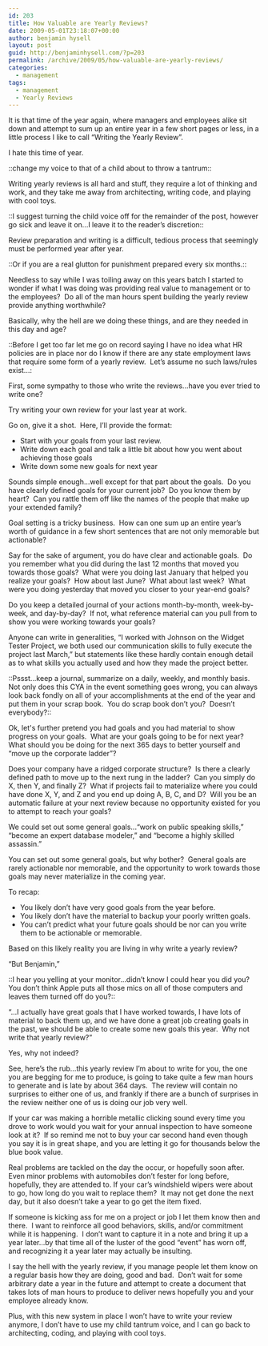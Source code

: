 ```yaml
---
id: 203
title: How Valuable are Yearly Reviews?
date: 2009-05-01T23:18:07+00:00
author: benjamin hysell
layout: post
guid: http://benjaminhysell.com/?p=203
permalink: /archive/2009/05/how-valuable-are-yearly-reviews/
categories:
  - management
tags:
  - management
  - Yearly Reviews
---
```

It is that time of the year again, where managers and employees alike sit down and attempt to sum up an entire year in a few short pages or less, in a little process I like to call “Writing the Yearly Review”.

I hate this time of year.

::change my voice to that of a child about to throw a tantrum::

Writing yearly reviews is all hard and stuff, they require a lot of thinking and work, and they take me away from architecting, writing code, and playing with cool toys.

::I suggest turning the child voice off for the remainder of the post, however go sick and leave it on...I leave it to the reader’s discretion::

Review preparation and writing is a difficult, tedious process that seemingly must be performed year after year.

::Or if you are a real glutton for punishment prepared every six months.::

Needless to say while I was toiling away on this years batch I started to wonder if what I was doing was providing real value to management or to the employees?  Do all of the man hours spent building the yearly review provide anything worthwhile?

Basically, why the hell are we doing these things, and are they needed in this day and age?

::Before I get too far let me go on record saying I have no idea what HR policies are in place nor do I know if there are any state employment laws that require some form of a yearly review.  Let’s assume no such laws/rules exist...:

First, some sympathy to those who write the reviews...have you ever tried to write one?

Try writing your own review for your last year at work.

Go on, give it a shot.  Here, I’ll provide the format:
<ul>
	<li>Start with your goals from your last review.</li>
	<li>Write down each goal and talk a little bit about how you went about achieving those goals</li>
	<li>Write down some new goals for next year</li>
</ul>
Sounds simple enough...well except for that part about the goals.  Do you have clearly defined goals for your current job?  Do you know them by heart?  Can you rattle them off like the names of the people that make up your extended family?

Goal setting is a tricky business.  How can one sum up an entire year’s worth of guidance in a few short sentences that are not only memorable but actionable?

Say for the sake of argument, you do have clear and actionable goals.  Do you remember what you did during the last 12 months that moved you towards those goals?  What were you doing last January that helped you realize your goals?  How about last June?  What about last week?  What were you doing yesterday that moved you closer to your year-end goals?

Do you keep a detailed journal of your actions month-by-month, week-by-week, and day-by-day?  If not, what reference material can you pull from to show you were working towards your goals?

Anyone can write in generalities, “I worked with Johnson on the Widget Tester Project, we both used our communication skills to fully execute the project last March,” but statements like these hardly contain enough detail as to what skills you actually used and how they made the project better.

::Pssst...keep a journal, summarize on a daily, weekly, and monthly basis.  Not only does this CYA in the event something goes wrong, you can always look back fondly on all of your accomplishments at the end of the year and put them in your scrap book.  You do scrap book don’t you?  Doesn’t everybody?::

Ok, let's further pretend you had goals and you had material to show progress on your goals.  What are your goals going to be for next year?  What should you be doing for the next 365 days to better yourself and “move up the corporate ladder”?

Does your company have a ridged corporate structure?  Is there a clearly defined path to move up to the next rung in the ladder?  Can you simply do X, then Y, and finally Z?  What if projects fail to materialize where you could have done X, Y, and Z and you end up doing A, B, C, and D?  Will you be an automatic failure at your next review because no opportunity existed for you to attempt to reach your goals?

We could set out some general goals...“work on public speaking skills,” “become an expert database modeler,” and “become a highly skilled assassin.”

You can set out some general goals, but why bother?  General goals are rarely actionable nor memorable, and the opportunity to work towards those goals may never materialize in the coming year.

To recap:
<ul>
	<li>You likely don’t have very good goals from the year before.</li>
	<li>You likely don’t have the material to backup your poorly written goals.</li>
	<li>You can’t predict what your future goals should be nor can you write them to be actionable or memorable.</li>
</ul>
Based on this likely reality you are living in why write a yearly review?

“But Benjamin,”

::I hear you yelling at your monitor...didn’t know I could hear you did you?  You don’t think Apple puts all those mics on all of those computers and leaves them turned off do you?::

“...I actually have great goals that I have worked towards, I have lots of material to back them up, and we have done a great job creating goals in the past, we should be able to create some new goals this year.  Why not write that yearly review?”

Yes, why not indeed?

See, here’s the rub...this yearly review I’m about to write for you, the one you are begging for me to produce, is going to take quite a few man hours to generate and is late by about 364 days.  The review will contain no surprises to either one of us, and frankly if there are a bunch of surprises in the review neither one of us is doing our job very well.

If your car was making a horrible metallic clicking sound every time you drove to work would you wait for your annual inspection to have someone look at it?  If so remind me not to buy your car second hand even though you say it is in great shape, and you are letting it go for thousands below the blue book value.

Real problems are tackled on the day the occur, or hopefully soon after.  Even minor problems with automobiles don’t fester for long before, hopefully, they are attended to. If your car’s windshield wipers were about to go, how long do you wait to replace them?  It may not get done the next day, but it also doesn’t take a year to go get the item fixed.

If someone is kicking ass for me on a project or job I let them know then and there.  I want to reinforce all good behaviors, skills, and/or commitment while it is happening.  I don’t want to capture it in a note and bring it up a year later...by that time all of the luster of the good “event” has worn off, and recognizing it a year later may actually be insulting.

I say the hell with the yearly review, if you manage people let them know on a regular basis how they are doing, good and bad.  Don’t wait for some arbitrary date a year in the future and attempt to create a document that takes lots of man hours to produce to deliver news hopefully you and your employee already know.

Plus, with this new system in place I won’t have to write your review anymore, I don’t have to use my child tantrum voice, and I can go back to architecting, coding, and playing with cool toys.